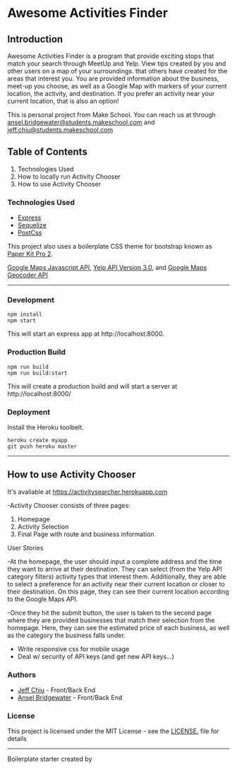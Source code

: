 # Awesome Activities Finder


## Introduction
Awesome Activities Finder is a program that provide exciting stops that match your search through MeetUp and Yelp. View tips created by you and other users on a map of your surroundings.  that others have created for the areas that interest you. You are provided information about the business, meet-up you choose, as well as a Google Map with markers of your current location, the activity, and destination. If you prefer an activity near your current location, that is also an option!

This is personal project from Make School. You can reach us at through  ansel.bridgewater@students.makeschool.com and jeff.chiu@students.makeschool.com


## Table of Contents
1. Technologies Used
2. How to locally run Activity Chooser 
3. How to use Activity Chooser


### Technologies Used 
- [Express](https://expressjs.com/)
- [Sequelize](http://docs.sequelizejs.com/)
- [PostCss](https://github.com/postcss/postcss)

This project also uses a boilerplate CSS theme for bootstrap known as [Paper Kit Pro 2](https://www.creative-tim.com/product/paper-kit-2-pro).

[Google Maps Javascript API](https://developers.google.com/maps/documentation/directions/), [Yelp API Version 3.0](https://www.yelp.com/developers/v3/preview), and [Google Maps Geocoder API](https://developers.google.com/maps/documentation/geocoding/intro)

***

### Development
```
npm install
npm start
```
This will start an express app at http://localhost:8000.


### Production Build
```
npm run build
npm run build:start
```
This will create a production build and will start a server at http://localhost:8000/


### Deployment
Install the Heroku toolbelt.
```
heroku create myapp
git push heroku master
```


***
## How to use Activity Chooser

It's avaliable at
https://activitysearcher.herokuapp.com

-Activity Chooser consists of three pages: 
1. Homepage
2. Activity Selection
3. Final Page with route and business information

User Stories

-At the homepage, the user should input a complete address and the time they want to arrive at their destination. They can select (from the Yelp API category filters) activity types that interest them. Additionally, they are able to select a preference for an activity near their current location or closer to their destination. On this page, they can see their current location according to the Google Maps API. 

-Once they hit the submit button, the user is taken to the second page where they are provided businesses that match their selection from the homepage. Here, they can see the estimated price of each business, as well as the category the business falls under. 


- Write responsive css for mobile usage
- Deal w/ security of API keys (and get new API keys...)

### Authors
- [Jeff Chiu](https://www.linkedin.com/in/jeffchiu1) - Front/Back End
- [Ansel Bridgewater](ansel.bridgewater@students.makeschool.com) - Front/Back End


### License 
This project is licensed under the MIT License - see the [LICENSE.](https://tldrlegal.com/license/mit-license) file for details

-------------------

Boilerplate starter created by

